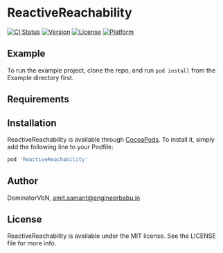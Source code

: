 # ReactiveReachability

[![CI Status](https://img.shields.io/travis/DominatorVbN/ReactiveReachability.svg?style=flat)](https://travis-ci.org/DominatorVbN/ReactiveReachability)
[![Version](https://img.shields.io/cocoapods/v/ReactiveReachability.svg?style=flat)](https://cocoapods.org/pods/ReactiveReachability)
[![License](https://img.shields.io/cocoapods/l/ReactiveReachability.svg?style=flat)](https://cocoapods.org/pods/ReactiveReachability)
[![Platform](https://img.shields.io/cocoapods/p/ReactiveReachability.svg?style=flat)](https://cocoapods.org/pods/ReactiveReachability)

## Example

To run the example project, clone the repo, and run `pod install` from the Example directory first.

## Requirements

## Installation

ReactiveReachability is available through [CocoaPods](https://cocoapods.org). To install
it, simply add the following line to your Podfile:

```ruby
pod 'ReactiveReachability'
```

## Author

DominatorVbN, amit.samant@engineerbabu.in

## License

ReactiveReachability is available under the MIT license. See the LICENSE file for more info.
